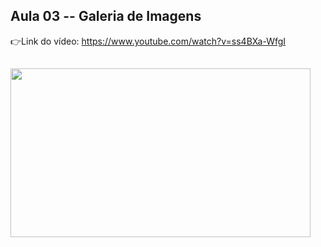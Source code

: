 ## Aula 03 -- Galeria de Imagens

👉Link do vídeo: https://www.youtube.com/watch?v=ss4BXa-WfgI
##
<img src="https://giphy.com/gifs/cgero4VxBWmNcl99Av" width="480" height="270" frameBorder="0" class="giphy-embed" allowFullScreen />
